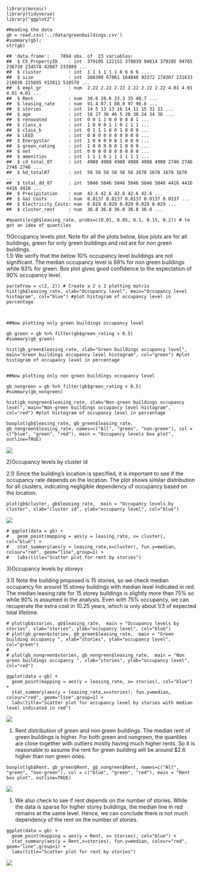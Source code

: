     library(mosaic)
    library(tidyverse)
    library("ggplot2")

    #Reading the data
    gb = read.csv('../data/greenbuildings.csv')
    #summary(gb);
    str(gb)

    ## 'data.frame':    7894 obs. of  23 variables:
    ##  $ CS_PropertyID    : int  379105 122151 379839 94614 379285 94765 236739 234578 42087 233989 ...
    ##  $ cluster          : int  1 1 1 1 1 1 6 6 6 6 ...
    ##  $ size             : int  260300 67861 164848 93372 174307 231633 210038 225895 912011 518578 ...
    ##  $ empl_gr          : num  2.22 2.22 2.22 2.22 2.22 2.22 4.01 4.01 4.01 4.01 ...
    ##  $ Rent             : num  38.6 28.6 33.3 35 40.7 ...
    ##  $ leasing_rate     : num  91.4 87.1 88.9 97 96.6 ...
    ##  $ stories          : int  14 5 13 13 16 14 11 15 31 21 ...
    ##  $ age              : int  16 27 36 46 5 20 38 24 34 36 ...
    ##  $ renovated        : int  0 0 1 1 0 0 0 0 0 1 ...
    ##  $ class_a          : int  1 0 0 0 1 1 0 1 1 1 ...
    ##  $ class_b          : int  0 1 1 1 0 0 1 0 0 0 ...
    ##  $ LEED             : int  0 0 0 0 0 0 0 0 0 0 ...
    ##  $ Energystar       : int  1 0 0 0 0 0 1 0 0 0 ...
    ##  $ green_rating     : int  1 0 0 0 0 0 1 0 0 0 ...
    ##  $ net              : int  0 0 0 0 0 0 0 0 0 0 ...
    ##  $ amenities        : int  1 1 1 0 1 1 1 1 1 1 ...
    ##  $ cd_total_07      : int  4988 4988 4988 4988 4988 4988 2746 2746 2746 2746 ...
    ##  $ hd_total07       : int  58 58 58 58 58 58 1670 1670 1670 1670 ...
    ##  $ total_dd_07      : int  5046 5046 5046 5046 5046 5046 4416 4416 4416 4416 ...
    ##  $ Precipitation    : num  42.6 42.6 42.6 42.6 42.6 ...
    ##  $ Gas_Costs        : num  0.0137 0.0137 0.0137 0.0137 0.0137 ...
    ##  $ Electricity_Costs: num  0.029 0.029 0.029 0.029 0.029 ...
    ##  $ cluster_rent     : num  36.8 36.8 36.8 36.8 36.8 ...

    #quantile(gb$leasing_rate, probs=c(0.01, 0.05, 0.1, 0.15, 0.2)) # to get an idea of quantiles

1)Occupancy levels plot. Note for all the plots below, blue plots are
for all buildings, green for only green buildings and red are for non
green buildings.  
1.1) We verify that the below 10% occupancy level buildings are not
significant. The median occupancy level is 89% for non green buildings
while 93% for green. Box plot gives good confidence to the expectation
of 90% occupancy level.

    par(mfrow = c(2, 2)) # Create a 2 x 2 plotting matrix
    hist(gb$leasing_rate, xlab="Occupancy level", main="Occupancy level histogram", col="blue") #plot histogram of occupancy level in percentage



    ##Now plotting only green buildings occupancy level

    gb_green = gb %>% filter(gb$green_rating > 0.5)
    #summary(gb_green)

    hist(gb_green$leasing_rate, xlab="Green buildings occupancy level", main="Green buildings occupancy level histogram", col="green") #plot histogram of occupancy level in percentage


    ##Now plotting only non green buildings occupancy level

    gb_nongreen = gb %>% filter(gb$green_rating < 0.5)
    #summary(gb_nongreen)

    hist(gb_nongreen$leasing_rate, xlab="Non-green buildings occupancy level", main="Non-green buildings occupancy level histogram", col="red") #plot histogram of occupancy level in percentage

    boxplot(gb$leasing_rate, gb_green$leasing_rate, gb_nongreen$leasing_rate, names=c("All", "green", "non-green"), col = c("blue", "green", "red"), main = "Occupancy levels box plot", outline=TRUE)

![](solution_files/figure-markdown_strict/unnamed-chunk-3-1.png)

2)Occupancy levels by cluster id

2.1) Since the building’s location is specified, it is important to see
if the occupancy rate depends on the location. The plot shows similar
distribution for all clusters, indicating negligible dependency of
occupancy based on the location.

    plot(gb$cluster, gb$leasing_rate,  main = "Occupancy levels by cluster", xlab="cluster id", ylab="occupancy level", col="blue")

![](solution_files/figure-markdown_strict/unnamed-chunk-4-1.png)

    # ggplot(data = gb) +
    #   geom_point(mapping = aes(y = leasing_rate, x= cluster), col="blue") +
    #   stat_summary(aes(y = leasing_rate,x=cluster), fun.y=median, colour="red", geom="line",group=1) +
    #   labs(title="Scatter plot for rent by stories")

3)Occupancy levels by storeys

3.1) Note the building proposed is 15 stories, so we check median
occupancy for around 15 storey buildings with median level indicated in
red. The median leasing rate for 15 storey buildings is slightly more
than 75% so while 90% is assumed in the analysis. Even with 75%
occupancy, we can recuperate the extra cost in 10.25 years, which is
only about 1/3 of expected total lifetime.

    # plot(gb$stories, gb$leasing_rate,  main = "Occupancy levels by stories", xlab="stories", ylab="occupancy level", col="blue")
    # plot(gb_green$stories, gb_green$leasing_rate,  main = "Green building occupancy ", xlab="stories", ylab="occupancy level", col="green")
    # 
    # plot(gb_nongreen$stories, gb_nongreen$leasing_rate,  main = "Non green buildings occupancy ", xlab="stories", ylab="occupancy level", col="red")

    ggplot(data = gb) +
      geom_point(mapping = aes(y = leasing_rate, x= stories), col="blue") +
      stat_summary(aes(y = leasing_rate,x=stories), fun.y=median, colour="red", geom="line",group=1) +
      labs(title="Scatter plot for occupancy level by stories with median level indicated in red")

![](solution_files/figure-markdown_strict/unnamed-chunk-5-1.png)

1.  Rent distribution of green and non green buildings. The median rent
    of green buildings is higher. For both green and nongreen, the
    quantiles are close together with outliers mostly having much higher
    rents. So it is reasonable to assume the rent for green building
    will be around $2.6 higher than non green ones.

<!-- -->

    boxplot(gb$Rent, gb_green$Rent, gb_nongreen$Rent, names=c("All", "green", "non-green"), col = c("blue", "green", "red"), main = "Rent box plot", outline=TRUE)  

![](solution_files/figure-markdown_strict/unnamed-chunk-6-1.png)

1.  We also check to see if rent depends on the number of stories. While
    the data is sparse for higher storey buildings, the median line in
    red remains at the same level. Hence, we can conclude there is not
    much dependency of the rent on the number of stories.

<!-- -->

    ggplot(data = gb) +
      geom_point(mapping = aes(y = Rent, x= stories), col="blue") +
      stat_summary(aes(y = Rent,x=stories), fun.y=median, colour="red", geom="line",group=1) +
      labs(title="Scatter plot for rent by stories")

![](solution_files/figure-markdown_strict/unnamed-chunk-7-1.png)
